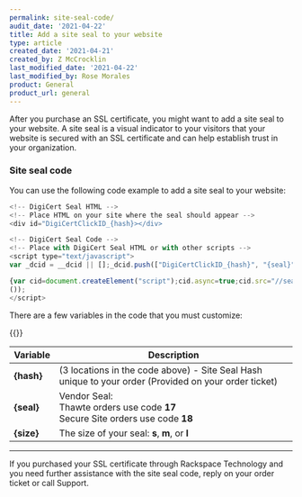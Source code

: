 ```yaml
---
permalink: site-seal-code/
audit_date: '2021-04-22'
title: Add a site seal to your website
type: article
created_date: '2021-04-21'
created_by: Z McCrocklin
last_modified_date: '2021-04-22'
last_modified_by: Rose Morales
product: General
product_url: general
---
```


After you purchase an SSL certificate, you might want to add a site seal to your website. A site seal
is a visual indicator to your visitors that your website is secured with an SSL certificate and
can help establish trust in your organization.

### Site seal code

You can use the following code example to add a site seal to your website:


```javascript
<!-- DigiCert Seal HTML -->
<!-- Place HTML on your site where the seal should appear -->
<div id="DigiCertClickID_{hash}></div>

<!-- DigiCert Seal Code -->
<!-- Place with DigiCert Seal HTML or with other scripts -->
<script type="text/javascript">
var _dcid = __dcid || [];_dcid.push(["DigiCertClickID_{hash}", "{seal}", "{size}", "black", "{hash}"]);(function()

{var cid=document.createElement("script");cid.async=true;cid.src="//seal.digicert.com/seals/cascade/seal.min.js";var s = document.getElementsByTagName("script");var ls = s[(s.length - 1)];ls.parentNode.insertBefore(cid, ls.nextSibling);}
());
</script>
```

There are a few variables in the code that you must customize: 

{{<image src="site-seal-code.jpg" alt="" title="Site Seal Code">}}

| Variable | Description |
| --- | --- |
| **{hash}** | (3 locations in the code above) - Site Seal Hash unique to your order (Provided on your order ticket) |
| **{seal}** | Vendor Seal:<br/>Thawte orders use code **17**<br/>Secure Site orders use code **18** |
| **{size}** | The size of your seal: **s**, **m**, or **l**|

---

If you purchased your SSL certificate through Rackspace Technology and you need further
assistance with the site seal code, reply on your order ticket or call Support.
